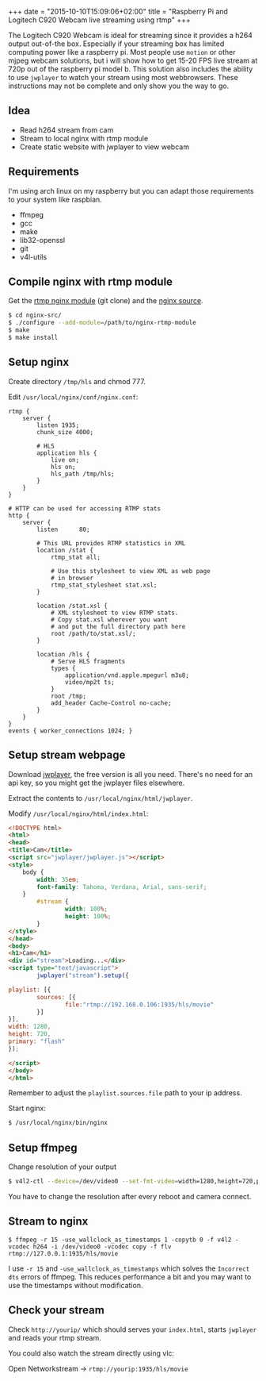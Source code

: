 +++
date = "2015-10-10T15:09:06+02:00"
title = "Raspberry Pi and Logitech C920 Webcam live streaming using rtmp"
+++

The Logitech C920 Webcam is ideal for streaming since it provides a h264 output out-of-the box. Especially if your streaming box has limited computing power like a raspberry pi.
Most people use `motion` or other mjpeg webcam solutions, but i will show how to get 15-20 FPS live stream at 720p out of the raspberry pi model b.
This solution also includes the ability to use `jwplayer` to watch your stream using most webbrowsers.
These instructions may not be complete and only show you the way to go.
<!--more-->

Idea
----
- Read h264 stream from cam
- Stream to local nginx with rtmp module
- Create static website with jwplayer to view webcam

Requirements
------------

I'm using arch linux on my raspberry but you can adapt those requirements to your system like raspbian.

- ffmpeg
- gcc
- make
- lib32-openssl
- git
- v4l-utils

Compile nginx with rtmp module
-----
Get the [rtmp nginx module](https://github.com/arut/nginx-rtmp-module) (git clone) and the [nginx source](http://nginx.org/download/).

```bash
$ cd nginx-src/
$ ./configure --add-module=/path/to/nginx-rtmp-module
$ make
$ make install
```

Setup nginx
-----------

Create directory `/tmp/hls` and chmod 777.

Edit `/usr/local/nginx/conf/nginx.conf`:

```nginx
rtmp {
    server {
        listen 1935;
        chunk_size 4000;

        # HLS
        application hls {
            live on;
            hls on;
            hls_path /tmp/hls;
        }
    }
}

# HTTP can be used for accessing RTMP stats
http {
    server {
        listen      80;

        # This URL provides RTMP statistics in XML
        location /stat {
            rtmp_stat all;

            # Use this stylesheet to view XML as web page
            # in browser
            rtmp_stat_stylesheet stat.xsl;
        }

        location /stat.xsl {
            # XML stylesheet to view RTMP stats.
            # Copy stat.xsl wherever you want
            # and put the full directory path here
            root /path/to/stat.xsl/;
        }

        location /hls {
            # Serve HLS fragments
            types {
                application/vnd.apple.mpegurl m3u8;
                video/mp2t ts;
            }
            root /tmp;
            add_header Cache-Control no-cache;
        }
    }
}
events { worker_connections 1024; }
```

Setup stream webpage
-------------

Download [jwplayer](http://www.jwplayer.com/), the free version is all you need. There's no need for an api key, so you might get the jwplayer files elsewhere.

Extract the contents to `/usr/local/nginx/html/jwplayer`.

Modify `/usr/local/nginx/html/index.html`:
```html
<!DOCTYPE html>
<html>
<head>
<title>Cam</title>
<script src="jwplayer/jwplayer.js"></script>
<style>
    body {
        width: 35em;
        font-family: Tahoma, Verdana, Arial, sans-serif;
    }
        #stream {
                width: 100%;
                height: 100%;
        }
</style>
</head>
<body>
<h1>Cam</h1>
<div id="stream">Loading...</div>
<script type="text/javascript">
        jwplayer("stream").setup({

playlist: [{
        sources: [{
                file:"rtmp://192.168.0.106:1935/hls/movie"
        }]
}],
width: 1280,
height: 720,
primary: "flash"
});

</script>
</body>
</html>
```
Remember to adjust the `playlist.sources.file` path to your ip address.


Start nginx: 
```bash
$ /usr/local/nginx/bin/nginx
```

Setup ffmpeg
------------

Change resolution of your output
```bash
$ v4l2-ctl --device=/dev/video0 --set-fmt-video=width=1280,height=720,pixelformat=1 
```
You have to change the resolution after every reboot and camera connect.

Stream to nginx
---------------

```
$ ffmpeg -r 15 -use_wallclock_as_timestamps 1 -copytb 0 -f v4l2 -vcodec h264 -i /dev/video0 -vcodec copy -f flv rtmp://127.0.0.1:1935/hls/movie
```

I use `-r 15` and `-use_wallclock_as_timestamps` which solves the `Incorrect dts` errors of ffmpeg. This reduces performance a bit and you may want to use the timestamps without modification.


Check your stream
-----------------

Check `http://yourip/` which should serves your `index.html`, starts `jwplayer` and reads your rtmp stream.

You could also watch the stream directly using vlc:

Open Networkstream -> `rtmp://yourip:1935/hls/movie`
